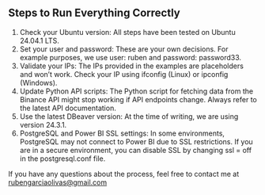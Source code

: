 ## Steps to Run Everything Correctly


1. Check your Ubuntu version: All steps have been tested on Ubuntu 24.04.1 LTS.
2. Set your user and password: These are your own decisions. For example purposes, we use user: ruben and password: password33.
3. Validate your IPs: The IPs provided in the examples are placeholders and won’t work. Check your IP using ifconfig (Linux) or ipconfig (Windows).
4. Update Python API scripts: The Python script for fetching data from the Binance API might stop working if API endpoints change. Always refer to the latest API documentation.
5. Use the latest DBeaver version: At the time of writing, we are using version 24.3.1.
6. PostgreSQL and Power BI SSL settings: In some environments, PostgreSQL may not connect to Power BI due to SSL restrictions. If you are in a secure environment, you can disable SSL by changing ssl = off in the postgresql.conf file.

If you have any questions about the process, feel free to contact me at rubengarciaolivas@gmail.com